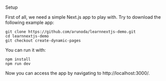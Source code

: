 Setup

First of all, we need a simple Next.js app to play with. Try to download the following example app:

```
git clone https://github.com/arunoda/learnnextjs-demo.git
cd learnnextjs-demo
git checkout create-dynamic-pages
```

You can run it with:

```
npm install
npm run dev
```

Now you can access the app by navigating to http://localhost:3000/.